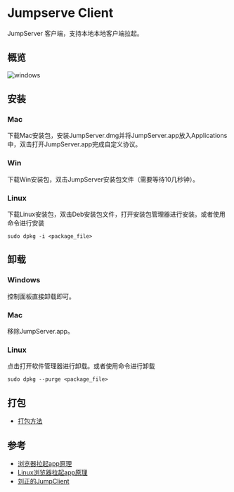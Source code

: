 # Jumpserve Client

JumpServer 客户端，支持本地本地客户端拉起。
## 概览

![windows](static/windows.png)

## 安装

### Mac

下载Mac安装包，安装JumpServer.dmg并将JumpServer.app放入Applications中，双击打开JumpServer.app完成自定义协议。

### Win

下载Win安装包，双击JumpServer安装包文件（需要等待10几秒钟）。

### Linux

下载Linux安装包，双击Deb安装包文件，打开安装包管理器进行安装。或者使用命令进行安装
```
sudo dpkg -i <package_file>
```


## 卸载

### Windows

控制面板直接卸载即可。

### Mac

移除JumpServer.app。

### Linux

点击打开软件管理器进行卸载。或者使用命令进行卸载
```
sudo dpkg --purge <package_file>
```

## 打包

- [打包方法](https://github.com/jumpserver/apps/blob/master/README_PACK.md)

## 参考

- [浏览器拉起app原理](https://juejin.cn/post/6844903989155217421)
- [Linux浏览器拉起app原理](https://medium.com/swlh/custom-protocol-handling-how-to-8ac41ff651eb)
- [刘正的JumpClient](https://github.com/liuzheng/jumpClient)
